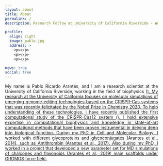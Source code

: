 ```yaml
---
layout: about
title: About
permalink: /
description: Research Fellow at University of California Riverside - Work interests mostly related to the simulation of biomolecular systems.

profile:
  align: right
  image: pablo.jpg
  address: >
    <p></p>
    <p></p>
    <p></p>

news: true
social: true
---
```


<p align="justify">My name is Pablo Ricardo Arantes, and I am a research scientist at the University of California Riverside, working in the field of biophysics (<a href="https://palermolab.com/people/">). My research at the University of California focuses on molecular simulations of emerging genome editing technologies based on the CRISPR-Cas systems that was recently felicitated by the Nobel Prize in Chemistry 2020. To help understanding of these technologies, I have recently published the first computational study of the CRISPR-Cas12 system (<a href="https://pubs.acs.org/doi/10.1021/acs.jcim.0c00929">). I hold extensive expertise in computational biophysics and knowledge in state-of-art computational methods that have been proven instrumental in delving deep into biological function. During my PhD in Cell and Molecular Biology, I worked with different glycoproteins and glycoconjugates (Arantes et al., 2014), such as Antithrombin (Arantes et al., 2017). Also during my PhD, I worked in a project that developed a new parameter set for MD simulations of chalcones and flavonoids (Arantes et al., 2019) main scaffolds under GROMOS force field. </p>
